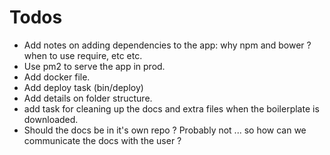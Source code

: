 # Todos

- Add notes on adding dependencies to the app: why npm and bower ? when to use require, etc etc.
- Use pm2 to serve the app in prod.
- Add docker file.
- Add deploy task (bin/deploy)
- Add details on folder structure.
- add task for cleaning up the docs and extra files when the boilerplate is downloaded.
- Should the docs be in it's own repo ? Probably not ... so how can we communicate the docs with the user ?

